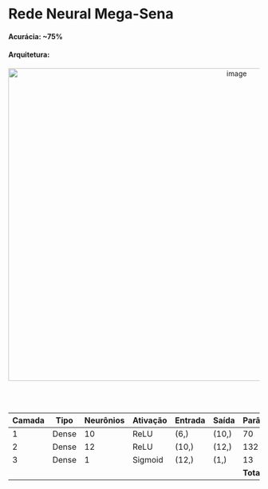 # Rede Neural Mega-Sena

#### Acurácia: ~75%

#### Arquitetura:

<img width="900" height="626" alt="image" src="https://github.com/user-attachments/assets/1c7cedab-26d5-4860-9414-f88b72dc165c" style="text-align: center;"/>

<br><br/>

<div align="center">
  
| Camada | Tipo  | Neurônios | Ativação | Entrada | Saída | Parâmetros     |
| ------ | ----- | --------- | -------- | ------- | ----- | -------------- |
| 1      | Dense | 10        | ReLU     | (6,)    | (10,) | 70             |
| 2      | Dense | 12        | ReLU     | (10,)   | (12,) | 132            |
| 3      | Dense | 1         | Sigmoid  | (12,)   | (1,)  | 13             |
|        |       |           |          |         |       | **Total:** 215 |

</div>

<br><br/>


